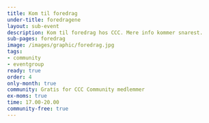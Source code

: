 ```yaml
---
title: Kom til foredrag
under-title: foredragene
layout: sub-event
description: Kom til foredrag hos CCC. Mere info kommer snarest.
sub-pages: foredrag
image: /images/graphic/foredrag.jpg
tags:
- community
- eventgroup
ready: true
order: 4
only-month: true
community: Gratis for CCC Community medlemmer
ex-moms: true
time: 17.00-20.00
community-free: true
---
```

